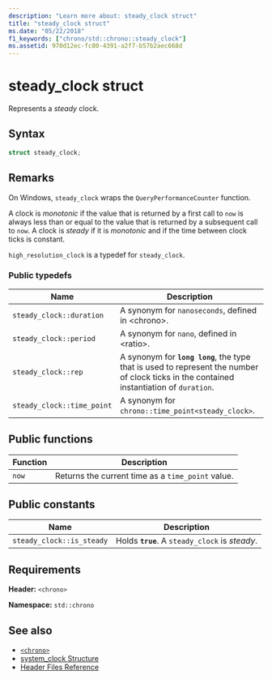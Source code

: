```yaml
---
description: "Learn more about: steady_clock struct"
title: "steady_clock struct"
ms.date: "05/22/2018"
f1_keywords: ["chrono/std::chrono::steady_clock"]
ms.assetid: 970d12ec-fc80-4391-a2f7-b57b2aec668d
---
```

# steady_clock struct

Represents a *steady* clock.

## Syntax

```cpp
struct steady_clock;
```

## Remarks

On Windows, `steady_clock` wraps the `QueryPerformanceCounter` function.

A clock is *monotonic* if the value that is returned by a first call to `now` is always less than or equal to the value that is returned by a subsequent call to `now`. A clock is *steady* if it is *monotonic* and if the time between clock ticks is constant.

`high_resolution_clock` is a typedef for `steady_clock`.

### Public typedefs

|Name|Description|
|----------|-----------------|
|`steady_clock::duration`|A synonym for `nanoseconds`, defined in \<chrono>.|
|`steady_clock::period`|A synonym for `nano`, defined in \<ratio>.|
|`steady_clock::rep`|A synonym for **`long long`**, the type that is used to represent the number of clock ticks in the contained instantiation of `duration`.|
|`steady_clock::time_point`|A synonym for `chrono::time_point<steady_clock>`.|

## Public functions

|Function|Description|
|--------------|-----------------|
|`now`|Returns the current time as a `time_point` value.|

## Public constants

|Name|Description|
|----------|-----------------|
|`steady_clock::is_steady`|Holds **`true`**. A `steady_clock` is *steady*.|

## Requirements

**Header:** `<chrono>`

**Namespace:** `std::chrono`

## See also

- [`<chrono>`](../standard-library/chrono.md)
- [system_clock Structure](../standard-library/system-clock-structure.md)
- [Header Files Reference](../standard-library/cpp-standard-library-header-files.md)
